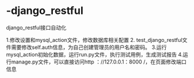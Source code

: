 # -django_restful
 django_restful接口自动化
 
1.修改设置和mysql_action文件，修改数据库相关配置
2. test_django_restful文件需要修改self.auth信息，为自己创建管理员的用户名和密码。
3.运行mysql_action初始化数据，运行run.py文件，执行测试用例，生成测试报告
4.运行manage.py文件，可以直接访问http ：//127.0.0.1：8000 /，在页面修改端口信息  
